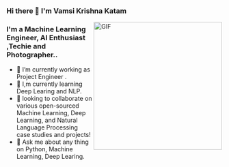 ### Hi there 👋 I'm Vamsi Krishna Katam 

<div>
 <img align = 'right' alt = 'GIF' height = '300px' src = 'https://media1.giphy.com/media/MT5UUV1d4CXE2A37Dg/giphy.gif?cid=790b7611456ef8191e8b5bf39c59402aa2b6c29da804f1f0&rid=giphy.gif&ct=g'>
</div>


### I'm a Machine Learning Engineer, AI Enthusiast ,Techie and Photographer..

<!--
**kvamsi7/kvamsi7** is a ✨ _special_ ✨ repository because its `README.md` (this file) appears on your GitHub profile.

Here are some ideas to get you started:
-->
 - 🔭 I’m currently working as Project Engineer .
 - 🌱 I,m currently learning Deep Learing and NLP.
 - 👯 looking to collaborate on various open-sourced Machine Learning, Deep Learning, and Natural Language Processing case studies and projects!
 - 💬 Ask me about any thing on Python, Machine Learning, Deep Learing. 
<!--
 - 🤔 I’m looking for help with ... 
 - 📫 How to reach me: ...
 - 😄 Pronouns: ...
 - ⚡ Fun fact: ...  -->

